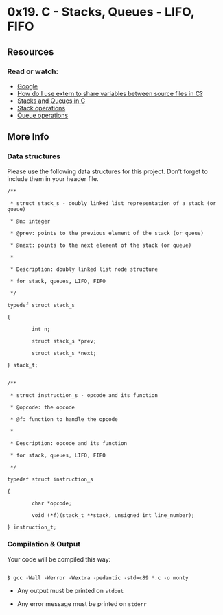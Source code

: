 # 0x19. C - Stacks, Queues - LIFO, FIFO

## Resources
### Read or watch:

- [Google](https://alx-intranet.hbtn.io/rltoken/tn1X658KGumYYq_szFJI5w) 
- [How do I use extern to share variables between source files in C?](https://alx-intranet.hbtn.io/rltoken/0KVWTdE8xXy__jUfBfakCw) 
- [Stacks and Queues in C](https://alx-intranet.hbtn.io/rltoken/udmomL4F4mF630D2Z-ltqg) 
- [Stack operations](https://alx-intranet.hbtn.io/rltoken/fj_-SJXW-pWxgAnstsARoQ) 
- [Queue operations](https://alx-intranet.hbtn.io/rltoken/6Y_GVoIH_rV45xd7w0a9FA) 

## More Info

### Data structures

Please use the following data structures for this project. Don’t forget to include them in your header file.
```
/**

 * struct stack_s - doubly linked list representation of a stack (or queue)

 * @n: integer

 * @prev: points to the previous element of the stack (or queue)

 * @next: points to the next element of the stack (or queue)

 *

 * Description: doubly linked list node structure

 * for stack, queues, LIFO, FIFO

 */

typedef struct stack_s

{

        int n;

        struct stack_s *prev;

        struct stack_s *next;

} stack_t;
```
```

/**

 * struct instruction_s - opcode and its function

 * @opcode: the opcode

 * @f: function to handle the opcode

 *

 * Description: opcode and its function

 * for stack, queues, LIFO, FIFO

 */

typedef struct instruction_s

{

        char *opcode;

        void (*f)(stack_t **stack, unsigned int line_number);

} instruction_t;
```

### Compilation & Output

Your code will be compiled this way:
```

$ gcc -Wall -Werror -Wextra -pedantic -std=c89 *.c -o monty
```

- Any output must be printed on `stdout`

- Any error message must be printed on `stderr`

